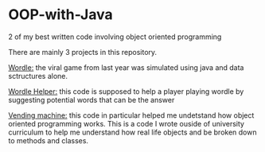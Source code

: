 # OOP-with-Java
2 of my best written code involving object oriented programming

There are mainly 3 projects in this repository.

<ins>Wordle:</ins> the viral game from last year was simulated using java and data sctructures alone.

<ins>Wordle Helper:</ins> this code is supposed to help a player playing wordle by suggesting potential words that can be the answer

<ins>Vending machine:</ins> this code in particular helped me undetstand how object oriented programming works. This is a code I wrote ouside of university curriculum to help me understand how real life objects and be broken down to methods and classes.
